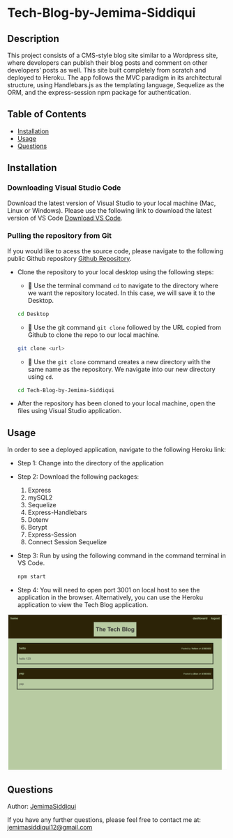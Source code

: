 # Tech-Blog-by-Jemima-Siddiqui

## Description
This project consists of a CMS-style blog site similar to a Wordpress site, where developers can publish their blog posts and comment on other developers’ posts as well. This site built completely from scratch and deployed to Heroku. The app follows the MVC paradigm in its architectural structure, using Handlebars.js as the templating language, Sequelize as the ORM, and the express-session npm package for authentication.

## Table of Contents
* [Installation](#installation)
* [Usage](#usage)
* [Questions](#questions)

## Installation

### Downloading Visual Studio Code 

 Download the latest version of Visual Studio to your local machine (Mac, Linux or Windows). Please use the following link to download the latest version of VS Code [Download VS Code](https://code.visualstudio.com/download). 

### Pulling the repository from Git 

If you would like to acess the source code, please navigate to the following public Github repository [Github Repository](https://github.com/JemimaSiddiqui/Tech-Blog-by-Jemima-Siddiqui.git). 

* Clone the repository to your local desktop using the following steps:

  * 🔑 Use the terminal command `cd` to navigate to the directory where we want the repository located. In this case, we will save it to the Desktop. 

  ```bash
  cd Desktop
  ```

  * 🔑 Use the git command `git clone` followed by the URL copied from Github to clone the repo to our local machine.

  ```bash
  git clone <url>
  ```

  * 🔑 Use the `git clone` command creates a new directory with the same name as the repository. We navigate into our new directory using `cd`.

  ```bash
  cd Tech-Blog-by-Jemima-Siddiqui
  ```
* After the repository has been cloned to your local machine, open the files using Visual Studio application. 

## Usage
In order to see a deployed application, navigate to the following Heroku link: 

* Step 1: Change into the directory of the application 
* Step 2: Download the following packages: 
  1. Express 
  2. mySQL2 
  3. Sequelize 
  4. Express-Handlebars 
  5. Dotenv 
  6. Bcrypt 
  7. Express-Session 
  8. Connect Session Sequelize 
* Step 3: Run by using the following command in the command terminal in VS Code. 

  ```bash
  npm start  
  ```
* Step 4: You will need to open port 3001 on local host to see the application in the browser. Alternatively, you can use the Heroku application to view the Tech Blog application. 

![Tech blog app](./assets/application.png)


## Questions
Author: [JemimaSiddiqui](https://github.com/JemimaSiddiqui)

If you have any further questions, please feel free to contact me at: [jemimasiddiqui12@gmail.com](mailto:jemimasiddiqui12@gmail.com)
